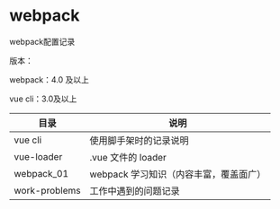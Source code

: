# webpack
webpack配置记录

版本：

webpack：4.0 及以上

vue cli：3.0及以上

目录 | 说明
---|---
vue cli | 使用脚手架时的记录说明
vue-loader | .vue 文件的 loader
webpack_01 | webpack 学习知识（内容丰富，覆盖面广）
work-problems | 工作中遇到的问题记录
